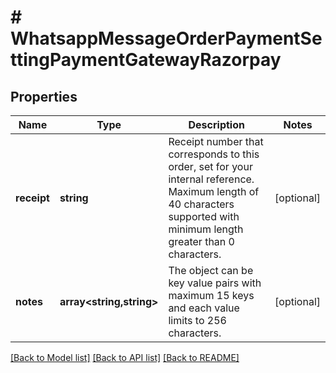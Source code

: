 # # WhatsappMessageOrderPaymentSettingPaymentGatewayRazorpay

## Properties

Name | Type | Description | Notes
------------ | ------------- | ------------- | -------------
**receipt** | **string** | Receipt number that corresponds to this order, set for your internal reference.  Maximum length of 40 characters supported with minimum length greater than 0 characters. | [optional]
**notes** | **array<string,string>** | The object can be key value pairs with maximum 15 keys and each value limits to 256 characters. | [optional]

[[Back to Model list]](../../README.md#models) [[Back to API list]](../../README.md#endpoints) [[Back to README]](../../README.md)
